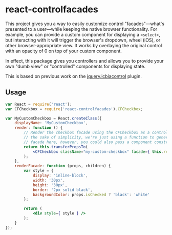 react-controlfacades
====================

This project gives you a way to easily customize control "facades"—what's
presented to a user—while keeping the native browser functionality. For example,
you can provide a custom component for displaying a `<select>`, but interacting
with it will trigger the browser's dropdown, wheel (iOS), or other
browser-appropriate view. It works by overlaying the original control with an
opacity of 0 on top of your custom component.

In effect, this package gives you controllers and allows you to provide your own
"dumb view" or "controlled" components for displaying state.

This is based on previous work on the [jquery.icbiacontrol] plugin.


Usage
-----

```jsx
var React = require('react');
var CFCheckbox = require('react-controlfacades').CFCheckbox;

var MyCustomCheckbox = React.createClass({
    displayName: 'MyCustomCheckbox',
    render: function () {
        // Render the checkbox facade using the CFCheckbox as a controller. For
        // the sake of simplicity, we're just using a function to generate the
        // facade here, however, you could also pass a component constructor.
        return this.transferPropsTo(
            <CFCheckbox className="my-custom-checkbox" facade={ this.renderFacade } />
        );
    },
    renderFacade: function (props, children) {
        var style = {
            display: 'inline-block',
            width: '30px',
            height: '30px',
            border: '2px solid black',
            backgroundColor: props.isChecked ? 'black': 'white'
        };

        return (
            <div style={ style } />
        );
    }
});
```


[jquery.icbiacontrol]: https://github.com/matthewwithanm/jquery-icbiacontrol
